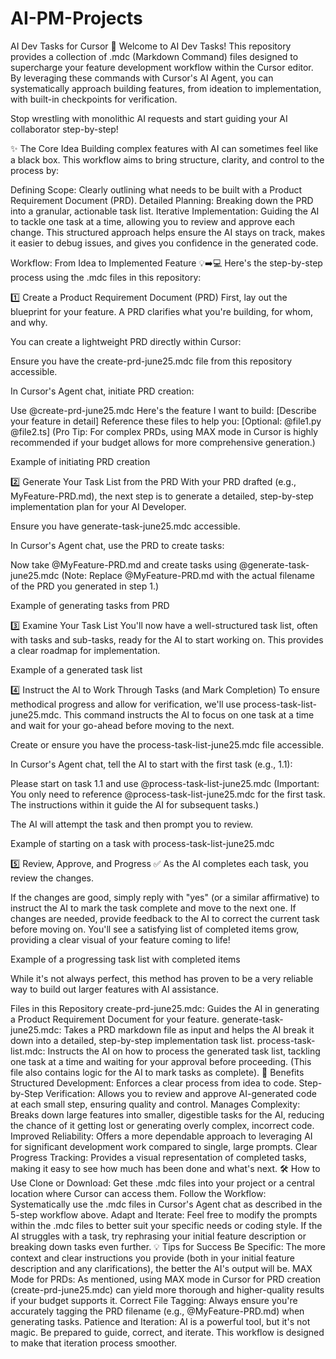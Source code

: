 # AI-PM-Projects
AI Dev Tasks for Cursor 🤖
Welcome to AI Dev Tasks! This repository provides a collection of .mdc (Markdown Command) files designed to supercharge your feature development workflow within the Cursor editor. By leveraging these commands with Cursor's AI Agent, you can systematically approach building features, from ideation to implementation, with built-in checkpoints for verification.

Stop wrestling with monolithic AI requests and start guiding your AI collaborator step-by-step!

✨ The Core Idea
Building complex features with AI can sometimes feel like a black box. This workflow aims to bring structure, clarity, and control to the process by:

Defining Scope: Clearly outlining what needs to be built with a Product Requirement Document (PRD).
Detailed Planning: Breaking down the PRD into a granular, actionable task list.
Iterative Implementation: Guiding the AI to tackle one task at a time, allowing you to review and approve each change.
This structured approach helps ensure the AI stays on track, makes it easier to debug issues, and gives you confidence in the generated code.

Workflow: From Idea to Implemented Feature 💡➡️💻
Here's the step-by-step process using the .mdc files in this repository:

1️⃣ Create a Product Requirement Document (PRD)
First, lay out the blueprint for your feature. A PRD clarifies what you're building, for whom, and why.

You can create a lightweight PRD directly within Cursor:

Ensure you have the create-prd-june25.mdc file from this repository accessible.

In Cursor's Agent chat, initiate PRD creation:

Use @create-prd-june25.mdc
Here's the feature I want to build: [Describe your feature in detail]
Reference these files to help you: [Optional: @file1.py @file2.ts]
(Pro Tip: For complex PRDs, using MAX mode in Cursor is highly recommended if your budget allows for more comprehensive generation.)

Example of initiating PRD creation

2️⃣ Generate Your Task List from the PRD
With your PRD drafted (e.g., MyFeature-PRD.md), the next step is to generate a detailed, step-by-step implementation plan for your AI Developer.

Ensure you have generate-task-june25.mdc accessible.

In Cursor's Agent chat, use the PRD to create tasks:

Now take @MyFeature-PRD.md and create tasks using @generate-task-june25.mdc
(Note: Replace @MyFeature-PRD.md with the actual filename of the PRD you generated in step 1.)

Example of generating tasks from PRD

3️⃣ Examine Your Task List
You'll now have a well-structured task list, often with tasks and sub-tasks, ready for the AI to start working on. This provides a clear roadmap for implementation.

Example of a generated task list

4️⃣ Instruct the AI to Work Through Tasks (and Mark Completion)
To ensure methodical progress and allow for verification, we'll use process-task-list-june25.mdc. This command instructs the AI to focus on one task at a time and wait for your go-ahead before moving to the next.

Create or ensure you have the process-task-list-june25.mdc file accessible.

In Cursor's Agent chat, tell the AI to start with the first task (e.g., 1.1):

Please start on task 1.1 and use @process-task-list-june25.mdc
(Important: You only need to reference @process-task-list-june25.mdc for the first task. The instructions within it guide the AI for subsequent tasks.)

The AI will attempt the task and then prompt you to review.

Example of starting on a task with process-task-list-june25.mdc

5️⃣ Review, Approve, and Progress ✅
As the AI completes each task, you review the changes.

If the changes are good, simply reply with "yes" (or a similar affirmative) to instruct the AI to mark the task complete and move to the next one.
If changes are needed, provide feedback to the AI to correct the current task before moving on.
You'll see a satisfying list of completed items grow, providing a clear visual of your feature coming to life!

Example of a progressing task list with completed items

While it's not always perfect, this method has proven to be a very reliable way to build out larger features with AI assistance.

Files in this Repository
create-prd-june25.mdc: Guides the AI in generating a Product Requirement Document for your feature.
generate-task-june25.mdc: Takes a PRD markdown file as input and helps the AI break it down into a detailed, step-by-step implementation task list.
process-task-list.mdc: Instructs the AI on how to process the generated task list, tackling one task at a time and waiting for your approval before proceeding. (This file also contains logic for the AI to mark tasks as complete).
🌟 Benefits
Structured Development: Enforces a clear process from idea to code.
Step-by-Step Verification: Allows you to review and approve AI-generated code at each small step, ensuring quality and control.
Manages Complexity: Breaks down large features into smaller, digestible tasks for the AI, reducing the chance of it getting lost or generating overly complex, incorrect code.
Improved Reliability: Offers a more dependable approach to leveraging AI for significant development work compared to single, large prompts.
Clear Progress Tracking: Provides a visual representation of completed tasks, making it easy to see how much has been done and what's next.
🛠️ How to Use
Clone or Download: Get these .mdc files into your project or a central location where Cursor can access them.
Follow the Workflow: Systematically use the .mdc files in Cursor's Agent chat as described in the 5-step workflow above.
Adapt and Iterate:
Feel free to modify the prompts within the .mdc files to better suit your specific needs or coding style.
If the AI struggles with a task, try rephrasing your initial feature description or breaking down tasks even further.
💡 Tips for Success
Be Specific: The more context and clear instructions you provide (both in your initial feature description and any clarifications), the better the AI's output will be.
MAX Mode for PRDs: As mentioned, using MAX mode in Cursor for PRD creation (create-prd-june25.mdc) can yield more thorough and higher-quality results if your budget supports it.
Correct File Tagging: Always ensure you're accurately tagging the PRD filename (e.g., @MyFeature-PRD.md) when generating tasks.
Patience and Iteration: AI is a powerful tool, but it's not magic. Be prepared to guide, correct, and iterate. This workflow is designed to make that iteration process smoother.
